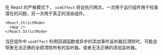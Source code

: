 在 React 的严格模式下， `useEffect` 将会执行两次。一次用于运行组件用于检查潜在的问题，另一次用于真正的渲染组件。

```tsx
<React.StrictMode>
  <App />
</React.StrictMode>
```

当在组件中 `useEffect` 利用回调函数或异步的添加事件监听器后清除时，可能会导致无法正确的全部清除所有的监听器。或者无法正确的添加监听器。